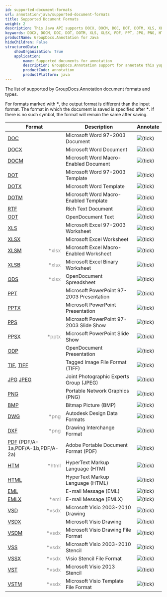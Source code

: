 ```yaml
---
id: supported-document-formats
url: annotation/java/supported-document-formats
title: Supported Document Formats
weight: 2
description: This Java API supports DOCX, DOCM, DOC, DOT, DOTM, XLS, XLSX, PDF, PPT, JPG, PNG, HTML, EML and many more.
keywords: DOCX, DOCM, DOC, DOT, DOTM, XLS, XLSX, PDF, PPT, JPG, PNG, HTML, EML
productName: GroupDocs.Annotation for Java
hideChildren: False
structuredData:
    showOrganization: True
    application:
        name: Supported documents for annotation
        description: GroupDocs.Annotation support for annotate this yupe of documents: pdfs, words, images, cells, slides and diagrams.
        productCode: annotation
        productPlatform: java 
---
```

The list of supported by GroupDocs.Annotation document formats and types. 

For formats marked with <strong>\*</strong>, the output format is different than the input format. The format in which the document is saved is specified after <strong>\*</strong>. If there is no such symbol, the format will remain the same after saving.

| Format | Description | Annotate |
| --- | --- | --- |
| [DOC](https://docs.fileformat.com/word-processing/doc/) | Microsoft Word 97-2003 Document | ![(tick)](annotation/java/images/check.png) |
| [DOCX](https://docs.fileformat.com/word-processing/docx/) | Microsoft Word Document | ![(tick)](annotation/java/images/check.png) |
| [DOCM](https://docs.fileformat.com/word-processing/docm/) | Microsoft Word Macro-Enabled Document | ![(tick)](annotation/java/images/check.png) |
| [DOT](https://docs.fileformat.com/word-processing/dot/) | Microsoft Word 97-2003 Template | ![(tick)](annotation/java/images/check.png) |
| [DOTX](https://docs.fileformat.com/word-processing/dotx/) | Microsoft Word Template | ![(tick)](annotation/java/images/check.png) |
| [DOTM](https://docs.fileformat.com/word-processing/dotm/) | Microsoft Word Macro-Enabled Template | ![(tick)](annotation/java/images/check.png) |
| [RTF](https://docs.fileformat.com/word-processing/rtf/) | Rich Text Document | ![(tick)](annotation/java/images/check.png) |
| [ODT](https://docs.fileformat.com/word-processing/odt/) | OpenDocument Text | ![(tick)](annotation/java/images/check.png) |
| [XLS](https://docs.fileformat.com/spreadsheet/xls/) | Microsoft Excel 97-2003 Worksheet | ![(tick)](annotation/java/images/check.png) |
| [XLSX](https://docs.fileformat.com/spreadsheet/xlsx/) | Microsoft Excel Worksheet | ![(tick)](annotation/java/images/check.png) |
| [XLSM](https://docs.fileformat.com/spreadsheet/xlsm/) <span style="float: right; color: #909090"><strong>*</strong>xlsx</span> | Microsoft Excel Macro-Enabled Worksheet | ![(tick)](annotation/java/images/check.png) |
| [XLSB](https://docs.fileformat.com/spreadsheet/xlsb/) <span style="float: right; color: #909090"><strong>*</strong>xlsx</span> | Microsoft Excel Binary Worksheet | ![(tick)](annotation/java/images/check.png) |
| [ODS](https://docs.fileformat.com/spreadsheet/ods/) <span style="float: right; color: #909090"><strong>*</strong>xlsx</span> | OpenDocument Spreadsheet | ![(tick)](annotation/java/images/check.png) |
| [PPT](https://docs.fileformat.com/presentation/ppt/) | Microsoft PowerPoint 97-2003 Presentation | ![(tick)](annotation/java/images/check.png) |
| [PPTX](https://docs.fileformat.com/presentation/pptx/) | Microsoft PowerPoint Presentation | ![(tick)](annotation/java/images/check.png) |
| [PPS](https://docs.fileformat.com/presentation/pps/) | Microsoft PowerPoint 97-2003 Slide Show | ![(tick)](annotation/java/images/check.png) |
| [PPSX](https://docs.fileformat.com/presentation/ppsx/) <span style="float: right; color: #909090"><strong>*</strong>pptx</span> | Microsoft PowerPoint Slide Show | ![(tick)](annotation/java/images/check.png) |
| [ODP](https://docs.fileformat.com/presentation/odp/) | OpenDocument Presentation | ![(tick)](annotation/java/images/check.png) |
| [TIF](https://docs.fileformat.com/image/tiff/), [TIFF](https://docs.fileformat.com/image/tiff/) | Tagged Image File Format (TIFF) | ![(tick)](annotation/java/images/check.png) |
| [JPG](https://docs.fileformat.com/image/jpeg) [JPEG](https://docs.fileformat.com/image/jpeg)   | Joint Photographic Experts Group (JPEG) | ![(tick)](annotation/java/images/check.png) |
| [PNG](https://docs.fileformat.com/image/png/) | Portable Network Graphics (PNG) | ![(tick)](annotation/java/images/check.png) |
| [BMP](https://docs.fileformat.com/image/bmp/) | Bitmap Picture (BMP) | ![(tick)](annotation/java/images/check.png) |
| [DWG](https://docs.fileformat.com/cad/dwg/) <span style="float: right; color: #909090"><strong>*</strong>png</span> | Autodesk Design Data Formats | ![(tick)](annotation/java/images/check.png) |
| [DXF](https://docs.fileformat.com/cad/dxf/) <span style="float: right; color: #909090"><strong>*</strong>png</span> | Drawing Interchange Format | ![(tick)](annotation/java/images/check.png) |
| [PDF](https://docs.fileformat.com/pdf/) (PDF/A-1a,PDF/A-1b,PDF/A-2a) | Adobe Portable Document Format (PDF) | ![(tick)](annotation/java/images/check.png) |
| [HTM](https://docs.fileformat.com/web/htm/) <span style="float: right; color: #909090"><strong>*</strong>html</span> | HyperText Markup Language (HTM) | ![(tick)](annotation/java/images/check.png) |
| [HTML](https://docs.fileformat.com/web/html/) | HyperText Markup Language (HTML) | ![(tick)](annotation/java/images/check.png) |
| [EML](https://docs.fileformat.com/email/eml/) | E-mail Message (EML) | ![(tick)](annotation/java/images/check.png) |
| [EMLX](https://docs.fileformat.com/email/emlx/) <span style="float: right; color: #909090"><strong>*</strong>eml</span> | E-mail Message (EMLX) | ![(tick)](annotation/java/images/check.png) |
| [VSD](https://docs.fileformat.com/image/vsd/) <span style="float: right; color: #909090"><strong>*</strong>vsdx</span> | Microsoft Visio 2003-2010 Drawing | ![(tick)](annotation/java/images/check.png) |
| [VSDX](https://docs.fileformat.com/image/vsdx/) | Microsoft Visio Drawing | ![(tick)](annotation/java/images/check.png) |
| [VSDM](https://docs.fileformat.com/image/vsdm/) <span style="float: right; color: #909090"><strong>*</strong>vsdx</span> | Microsoft Visio Drawing File Format | ![(tick)](annotation/java/images/check.png) |
| [VSS](https://docs.fileformat.com/image/vss/)<span style="float: right; color: #909090"><strong>*</strong>vsdx</span>| Microsoft Visio 2003-2010 Stencil | ![(tick)](annotation/java/images/check.png) |
| [VSSX](https://docs.fileformat.com/image/vssx/) <span style="float: right; color: #909090"><strong>*</strong>vsdx</span>| Visio Stencil File Format | ![(tick)](annotation/java/images/check.png) |
| [VST](https://docs.fileformat.com/image/vst/) <span style="float: right; color: #909090"><strong>*</strong>vsdx</span> | Microsoft Visio 2013 Stencil | ![(tick)](annotation/java/images/check.png) |
| [VSTM](https://docs.fileformat.com/image/vstm/) <span style="float: right; color: #909090"><strong>*</strong>vsdx</span> | Microsoft Visio Template File Format | ![(tick)](annotation/java/images/check.png) |